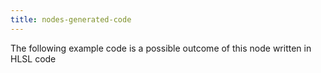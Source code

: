 ```yaml
---
title: nodes-generated-code
---
```


The following example code is a possible outcome of this node written in HLSL code
